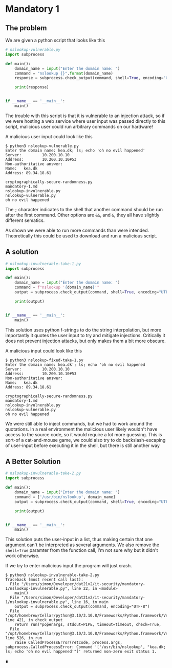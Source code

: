 # Mandatory 1


## The problem

We are given a python script that looks like this

```python
# nslookup-vulnerable.py
import subprocess

def main():
    domain_name = input("Enter the domain name: ")
    command = "nslookup {}".format(domain_name)
    response = subprocess.check_output(command, shell=True, encoding="UTF-8")

    print(response)


if __name__ == '__main__':
    main()

```


The trouble with this script is that it is vulnerable to an injection attack,
so if we were hosting a web service where user input was passed directly to
this script, malicious user could run arbitrary commands on our hardware!


A malicious user input could look like this

```shell
$ python3 nslookup-vulnerable.py
Enter the domain name: kea.dk; ls; echo 'oh no evil happened'
Server:         10.200.10.10
Address:        10.200.10.10#53
Non-authoritative answer:
Name:   kea.dk
Address: 89.34.18.61

cryptographically-secure-randomness.py                                                            
mandatory-1.md
nslookup-invulnerable.py
nslookup-vulnerable.py
oh no evil happened

``` 

The `;` character indicates to the shell that another command should be run
after the first command. Other options are `&&`, and `&`, they all have slightly
different sematics.

As shown we were able to run more commands than were intended. Theoretically
this could be used to download and run a malicious script.



## A solution

```python
# nslookup-invulnerable-take-1.py
import subprocess

def main():
    domain_name = input("Enter the domain name: ")
    command = f"nslookup '{domain_name}'"
    output = subprocess.check_output(command, shell=True, encoding="UTF-8")

    print(output)


if __name__ == '__main__':
    main()
```

This solution uses python f-strings to do the string interpolation, but more
importantly it quotes the user input to try and mitigate injections. Critically
it does not prevent injection attacks, but only makes them a bit more obscure.

A malicious input could look like this

```shell
$ python3 nslookup-fixed-take-1.py
Enter the domain name: kea.dk'; ls; echo 'oh no evil happened
Server:         10.200.10.10
Address:        10.200.10.10#53
Non-authoritative answer:
Name:   kea.dk
Address: 89.34.18.61

cryptographically-secure-randomness.py                                                            
mandatory-1.md
nslookup-invulnerable.py
nslookup-vulnerable.py
oh no evil happened

```

We were still able to inject commands, but we had to work around the quotations.
In a real environment the malicious user likely wouldn't have access to the
source code, so it would require a lot more guessing. This is sort-of a 
cat-and-mouse game, we could also try to do backslash-escaping of user-input
before executing it in the shell, but there is still another way


## A Better Solution


 ```python
 # nslookup-invulnerable-take-2.py
 import subprocess
 
 def main():
     domain_name = input("Enter the domain name: ")
     command = ['/usr/bin/nslookup', domain_name]
     output = subprocess.check_output(command, shell=True, encoding="UTF-8")
 
     print(output)
 
 
 if __name__ == '__main__':
     main()
 ```

This solution puts the user-input in a list, thus making certain that one
argument can't be interpreted as several arguments. We also remove the 
`shell=True` paramter from the function call, I'm not sure why but it didn't
work otherwise.

If we try to enter malicious input the program will just crash.

```shell
$ python3 nslookup-invulnerable-take-2.py
Traceback (most recent call last):
  File "/Users/simon/Developer/dat21v2/it-security/mandatory-1/nslookup-invulnerable.py", line 22, in <module>
    main()
  File "/Users/simon/Developer/dat21v2/it-security/mandatory-1/nslookup-invulnerable.py", line 16, in main
    output = subprocess.check_output(command, encoding="UTF-8")
  File "/opt/homebrew/Cellar/python@3.10/3.10.8/Frameworks/Python.framework/Versions/3.10/lib/python3.10/subprocess.py", line 421, in check_output
    return run(*popenargs, stdout=PIPE, timeout=timeout, check=True,
  File "/opt/homebrew/Cellar/python@3.10/3.10.8/Frameworks/Python.framework/Versions/3.10/lib/python3.10/subprocess.py", line 526, in run
    raise CalledProcessError(retcode, process.args,
subprocess.CalledProcessError: Command '['/usr/bin/nslookup', "kea.dk; ls; echo 'oh no evil happened'"]' returned non-zero exit status 1.
```


∎
